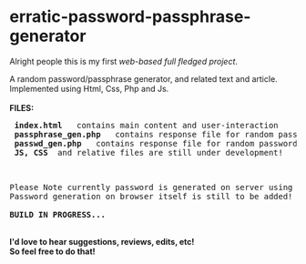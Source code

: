 # erratic-password-passphrase-generator
Alright people this is my first <i>web-based full fledged project</i>. <br/>

A random password/passphrase generator, and related text and article.  <br/>
Implemented using Html, Css, Php and Js. <br/>
<br/>
<b>FILES:</b>
<pre>
<strong> index.html </strong>  contains main content and user-interaction 
<strong> passphrase_gen.php </strong>  contains response file for random passphrase generation 
<strong> passwd_gen.php </strong>  contains response file for random password generation  
<strong> JS, CSS </strong> and relative files are still under development! 
</pre>

<br/>

<pre>
Please Note currently password is generated on server using PHP and sent over internet to users browser.
Password generation on browser itself is still to be added!

<b>BUILD IN PROGRESS...</b>
</pre>

<br/>
<strong>I'd love to hear suggestions, reviews, edits, etc! <br/>
So feel free to do that!</strong> <br/>
